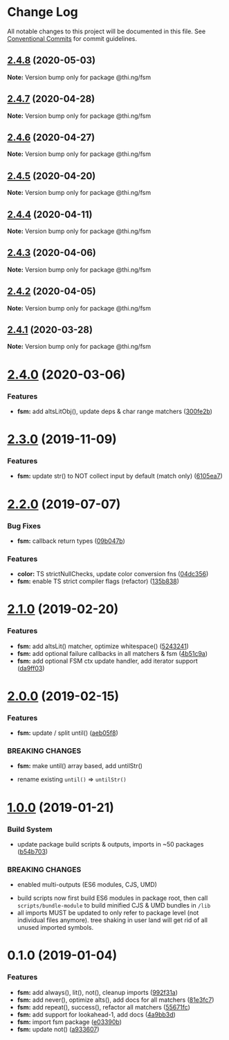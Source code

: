 # Change Log

All notable changes to this project will be documented in this file.
See [Conventional Commits](https://conventionalcommits.org) for commit guidelines.

## [2.4.8](https://github.com/thi-ng/umbrella/compare/@thi.ng/fsm@2.4.7...@thi.ng/fsm@2.4.8) (2020-05-03)

**Note:** Version bump only for package @thi.ng/fsm





## [2.4.7](https://github.com/thi-ng/umbrella/compare/@thi.ng/fsm@2.4.6...@thi.ng/fsm@2.4.7) (2020-04-28)

**Note:** Version bump only for package @thi.ng/fsm





## [2.4.6](https://github.com/thi-ng/umbrella/compare/@thi.ng/fsm@2.4.5...@thi.ng/fsm@2.4.6) (2020-04-27)

**Note:** Version bump only for package @thi.ng/fsm





## [2.4.5](https://github.com/thi-ng/umbrella/compare/@thi.ng/fsm@2.4.4...@thi.ng/fsm@2.4.5) (2020-04-20)

**Note:** Version bump only for package @thi.ng/fsm





## [2.4.4](https://github.com/thi-ng/umbrella/compare/@thi.ng/fsm@2.4.3...@thi.ng/fsm@2.4.4) (2020-04-11)

**Note:** Version bump only for package @thi.ng/fsm





## [2.4.3](https://github.com/thi-ng/umbrella/compare/@thi.ng/fsm@2.4.2...@thi.ng/fsm@2.4.3) (2020-04-06)

**Note:** Version bump only for package @thi.ng/fsm





## [2.4.2](https://github.com/thi-ng/umbrella/compare/@thi.ng/fsm@2.4.1...@thi.ng/fsm@2.4.2) (2020-04-05)

**Note:** Version bump only for package @thi.ng/fsm





## [2.4.1](https://github.com/thi-ng/umbrella/compare/@thi.ng/fsm@2.4.0...@thi.ng/fsm@2.4.1) (2020-03-28)

**Note:** Version bump only for package @thi.ng/fsm





# [2.4.0](https://github.com/thi-ng/umbrella/compare/@thi.ng/fsm@2.3.7...@thi.ng/fsm@2.4.0) (2020-03-06)


### Features

* **fsm:** add altsLitObj(), update deps & char range matchers ([300fe2b](https://github.com/thi-ng/umbrella/commit/300fe2bf6a814f3822a2173576c8ab7b76d3f4bb))





# [2.3.0](https://github.com/thi-ng/umbrella/compare/@thi.ng/fsm@2.2.5...@thi.ng/fsm@2.3.0) (2019-11-09)

### Features

* **fsm:** update str() to NOT collect input by default (match only) ([6105ea7](https://github.com/thi-ng/umbrella/commit/6105ea7f8a9c99b0117bb6db2396607438c1eb02))

# [2.2.0](https://github.com/thi-ng/umbrella/compare/@thi.ng/fsm@2.1.15...@thi.ng/fsm@2.2.0) (2019-07-07)

### Bug Fixes

* **fsm:** callback return types ([09b047b](https://github.com/thi-ng/umbrella/commit/09b047b))

### Features

* **color:** TS strictNullChecks, update color conversion fns ([04dc356](https://github.com/thi-ng/umbrella/commit/04dc356))
* **fsm:** enable TS strict compiler flags (refactor) ([135b838](https://github.com/thi-ng/umbrella/commit/135b838))

# [2.1.0](https://github.com/thi-ng/umbrella/compare/@thi.ng/fsm@2.0.0...@thi.ng/fsm@2.1.0) (2019-02-20)

### Features

* **fsm:** add altsLit() matcher, optimize whitespace() ([5243241](https://github.com/thi-ng/umbrella/commit/5243241))
* **fsm:** add optional failure callbacks in all matchers & fsm ([4b51c9a](https://github.com/thi-ng/umbrella/commit/4b51c9a))
* **fsm:** add optional FSM ctx update handler, add iterator support ([da9ff03](https://github.com/thi-ng/umbrella/commit/da9ff03))

# [2.0.0](https://github.com/thi-ng/umbrella/compare/@thi.ng/fsm@1.0.4...@thi.ng/fsm@2.0.0) (2019-02-15)

### Features

* **fsm:** update / split until() ([aeb05f8](https://github.com/thi-ng/umbrella/commit/aeb05f8))

### BREAKING CHANGES

* **fsm:** make until() array based, add untilStr()

- rename existing `until()` => `untilStr()`

# [1.0.0](https://github.com/thi-ng/umbrella/compare/@thi.ng/fsm@0.1.0...@thi.ng/fsm@1.0.0) (2019-01-21)

### Build System

* update package build scripts & outputs, imports in ~50 packages ([b54b703](https://github.com/thi-ng/umbrella/commit/b54b703))

### BREAKING CHANGES

* enabled multi-outputs (ES6 modules, CJS, UMD)

- build scripts now first build ES6 modules in package root, then call
  `scripts/bundle-module` to build minified CJS & UMD bundles in `/lib`
- all imports MUST be updated to only refer to package level
  (not individual files anymore). tree shaking in user land will get rid of
  all unused imported symbols.

# 0.1.0 (2019-01-04)

### Features

* **fsm:** add always(), lit(), not(), cleanup imports ([992f31a](https://github.com/thi-ng/umbrella/commit/992f31a))
* **fsm:** add never(), optimize alts(), add docs for all matchers ([81e3fc7](https://github.com/thi-ng/umbrella/commit/81e3fc7))
* **fsm:** add repeat(), success(), refactor all matchers ([55671fc](https://github.com/thi-ng/umbrella/commit/55671fc))
* **fsm:** add support for lookahead-1, add docs ([4a9bb3d](https://github.com/thi-ng/umbrella/commit/4a9bb3d))
* **fsm:** import fsm package ([e03390b](https://github.com/thi-ng/umbrella/commit/e03390b))
* **fsm:** update not() ([a933607](https://github.com/thi-ng/umbrella/commit/a933607))
